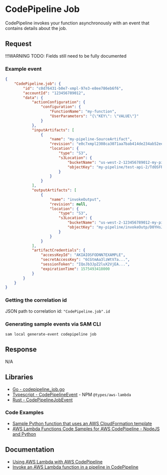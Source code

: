 # CodePipeline Job

CodePipeline invokes your function asynchronously with an event that contains details about the job.

## Request

!!!WARNING
        TODO: Fields still need to be fully documented

### Example event

```json title="Example CodePipeline event"
{
    "CodePipeline.job": {
        "id": "c0d76431-b0e7-xmpl-97e3-e8ee786eb6f6",
        "accountId": "123456789012",
        "data": {
            "actionConfiguration": {
                "configuration": {
                    "FunctionName": "my-function",
                    "UserParameters": "{\"KEY\": \"VALUE\"}"
                }
            },
            "inputArtifacts": [
                {
                    "name": "my-pipeline-SourceArtifact",
                    "revision": "e0c7xmpl2308ca3071aa7bab414de234ab52eea",
                    "location": {
                        "type": "S3",
                        "s3Location": {
                            "bucketName": "us-west-2-123456789012-my-pipeline",
                            "objectKey": "my-pipeline/test-api-2/TdOSFRV"
                        }
                    }
                }
            ],
            "outputArtifacts": [
                {
                    "name": "invokeOutput",
                    "revision": null,
                    "location": {
                        "type": "S3",
                        "s3Location": {
                            "bucketName": "us-west-2-123456789012-my-pipeline",
                            "objectKey": "my-pipeline/invokeOutp/D0YHsJn"
                        }
                    }
                }
            ],
            "artifactCredentials": {
                "accessKeyId": "AKIAIOSFODNN7EXAMPLE",
                "secretAccessKey": "6CGtmAa3lzWtV7a...",
                "sessionToken": "IQoJb3JpZ2luX2VjEA...",
                "expirationTime": 1575493418000
            }
        }
    }
}
```

### Getting the correlation id

JSON path to correlation id: `"CodePipeline.job".id`

### Generating sample events via SAM CLI

```shell
sam local generate-event codepipeline job
```

## Response

N/A

## Libraries

- [Go - codepipeline_job.go](https://github.com/aws/aws-lambda-go/blob/main/events/codepipeline_job.go)
- [Typescript - CodePipelineEvent](https://github.com/DefinitelyTyped/DefinitelyTyped/blob/master/types/aws-lambda/trigger/codepipeline.d.ts) - NPM `@types/aws-lambda`
- [Rust - CodePipelineJobEvent](https://github.com/LegNeato/aws-lambda-events/blob/master/aws_lambda_events/src/generated/codepipeline_job.rs)

### Code Examples

- [Sample Python function that uses an AWS CloudFormation template](https://docs.aws.amazon.com/codepipeline/latest/userguide/actions-invoke-lambda-function.html#actions-invoke-lambda-function-samples-python-cloudformation)
- [AWS Lambda Functions Code Samples for AWS CodePipeline - NodeJS and Python](https://docs.aws.amazon.com/code-samples/latest/catalog/code-catalog-lambda_functions-codepipeline.html)

## Documentation

- [Using AWS Lambda with AWS CodePipeline](https://docs.aws.amazon.com/lambda/latest/dg/services-codepipeline.html)
- [Invoke an AWS Lambda function in a pipeline in CodePipeline](https://docs.aws.amazon.com/codepipeline/latest/userguide/actions-invoke-lambda-function.html)
